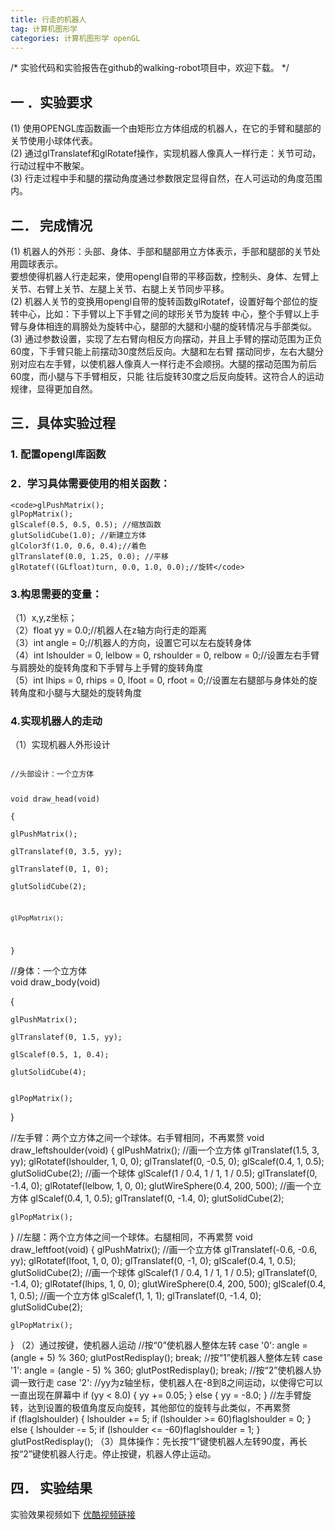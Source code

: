 ```yaml
---
title: 行走的机器人
tag: 计算机图形学
categories: 计算机图形学 openGL
---
```


/*
实验代码和实验报告在github的walking-robot项目中，欢迎下载。
*/

## 一 ．实验要求

(1) 使用OPENGL库函数画一个由矩形立方体组成的机器人，在它的手臂和腿部的关节使用小球体代表。  
(2) 通过glTranslatef和glRotatef操作，实现机器人像真人一样行走：关节可动，行动过程中不散架。  
(3) 行走过程中手和腿的摆动角度通过参数限定显得自然，在人可运动的角度范围内。  
## 二． 完成情况

(1) 机器人的外形：头部、身体、手部和腿部用立方体表示，手部和腿部的关节处用圆球表示。  
要想使得机器人行走起来，使用opengl自带的平移函数，控制头、身体、左臂上关节、右臂上关节、左腿上关节、右腿上关节同步平移。  
(2) 机器人关节的变换用opengl自带的旋转函数glRotatef，设置好每个部位的旋转中心，比如：下手臂以上下手臂之间的球形关节为旋转
中心，整个手臂以上手臂与身体相连的肩膀处为旋转中心，腿部的大腿和小腿的旋转情况与手部类似。  
(3) 通过参数设置，实现了左右臂向相反方向摆动，并且上手臂的摆动范围为正负60度，下手臂只能上前摆动30度然后反向。大腿和左右臂
摆动同步，左右大腿分别对应右左手臂，以使机器人像真人一样行走不会顺拐。大腿的摆动范围为前后60度，而小腿与下手臂相反，只能
往后旋转30度之后反向旋转。这符合人的运动规律，显得更加自然。  
## 三．具体实验过程  
### 1. 配置opengl库函数  
### 2．学习具体需要使用的相关函数：  
	<code>glPushMatrix();  
	glPopMatrix();  
	glScalef(0.5, 0.5, 0.5); //缩放函数  
	glutSolidCube(1.0); //新建立方体  
	glColor3f(1.0, 0.6, 0.4);//着色  
	glTranslatef(0.0, 1.25, 0.0); //平移  
	glRotatef((GLfloat)turn, 0.0, 1.0, 0.0);//旋转</code> 
	
### 3.构思需要的变量：  
（1）x,y,z坐标；  
（2）float yy = 0.0;//机器人在z轴方向行走的距离  
（3）int angle = 0;//机器人的方向，设置它可以左右旋转身体  
（4）int lshoulder = 0, lelbow = 0, rshoulder = 0, relbow = 0;//设置左右手臂与肩膀处的旋转角度和下手臂与上手臂的旋转角度  
（5）int lhips = 0, rhips = 0, lfoot = 0, rfoot = 0;//设置左右腿部与身体处的旋转角度和小腿与大腿处的旋转角度  
### 4.实现机器人的走动  
（1）实现机器人外形设计 

<code> 
//头部设计：一个立方体  

void draw_head(void)  
{  
	glPushMatrix();  
	glTranslatef(0, 3.5, yy);  
	glTranslatef(0, 1, 0);  
	glutSolidCube(2);
	
	glPopMatrix();  	
}</code>  

//身体：一个立方体  
void draw_body(void)

{

	glPushMatrix();
	
	glTranslatef(0, 1.5, yy);
	
	glScalef(0.5, 1, 0.4);
	
	glutSolidCube(4);
	

	glPopMatrix();
	
}

//左手臂：两个立方体之间一个球体。右手臂相同，不再累赘
void draw_leftshoulder(void)
{
	glPushMatrix();
	//画一个立方体
	glTranslatef(1.5, 3, yy);
	glRotatef(lshoulder, 1, 0, 0);
	glTranslatef(0, -0.5, 0);
	glScalef(0.4, 1, 0.5);
	glutSolidCube(2);
	//画一个球体
	glScalef(1 / 0.4, 1 / 1, 1 / 0.5);
	glTranslatef(0, -1.4, 0);
	glRotatef(lelbow, 1, 0, 0);
	glutWireSphere(0.4, 200, 500);
	//画一个立方体
	glScalef(0.4, 1, 0.5);
	glTranslatef(0, -1.4, 0);
	glutSolidCube(2);

	glPopMatrix();
}
//左腿：两个立方体之间一个球体。右腿相同，不再累赘
void draw_leftfoot(void)
{
	glPushMatrix();
	//画一个立方体
	glTranslatef(-0.6, -0.6, yy);
	glRotatef(lfoot, 1, 0, 0);
	glTranslatef(0, -1, 0);
	glScalef(0.4, 1, 0.5);
	glutSolidCube(2);
	//画一个球体
	glScalef(1 / 0.4, 1 / 1, 1 / 0.5);
	glTranslatef(0, -1.4, 0);
	glRotatef(lhips, 1, 0, 0);
	glutWireSphere(0.4, 200, 500);
	glScalef(0.4, 1, 0.5);
	//画一个立方体
	glScalef(1, 1, 1);
	glTranslatef(0, -1.4, 0);
	glutSolidCube(2);

	glPopMatrix();
}
（2）通过按键，使机器人运动
	//按“0”使机器人整体左转
	case '0':
		angle = (angle + 5) % 360;
		glutPostRedisplay();
		break;
	//按“1”使机器人整体左转
	case '1':
		angle = (angle - 5) % 360;
		glutPostRedisplay();
		break;
	//按“2”使机器人协调一致行走
	case '2':
		//yy为z轴坐标，使机器人在-8到8之间运动，以使得它可以一直出现在屏幕中
		if (yy < 8.0) {
			yy += 0.05;
		}
		else {
			yy = -8.0;
		}
		//左手臂旋转，达到设置的极值角度反向旋转，其他部位的旋转与此类似，不再累赘	
		if (flaglshoulder)
		{
			lshoulder += 5;
			if (lshoulder >= 60)flaglshoulder = 0;
		}
		else
		{
			lshoulder -= 5;
			if (lshoulder <= -60)flaglshoulder = 1;
		}
		glutPostRedisplay();
（3）具体操作：先长按“1”键使机器人左转90度，再长按“2”键使机器人行走。停止按键，机器人停止运动。

## 四． 实验结果
实验效果视频如下 [优酷视频链接](http://v.youku.com/v_show/id_XMjY4MzQ2MzAzNg==)